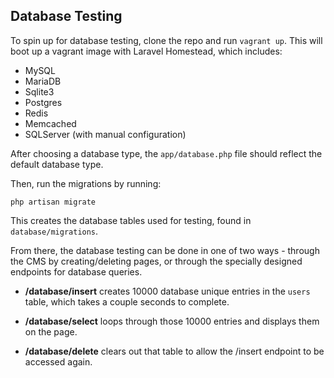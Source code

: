 ## Database Testing

To spin up for database testing, clone the repo and run `vagrant up`. This will 
boot up a vagrant image with Laravel Homestead, which includes:

- MySQL
- MariaDB
- Sqlite3
- Postgres
- Redis
- Memcached
- SQLServer (with manual configuration)

After choosing a database type, the `app/database.php` file should reflect the 
default database type. 

Then, run the migrations by running:

```
php artisan migrate
```

This creates the database tables used for testing, found in 
`database/migrations`.

From there, the database testing can be done in one of two ways - through the
CMS by creating/deleting pages, or through the specially designed endpoints for 
database queries.

- **/database/insert** creates 10000 database unique entries in the `users` 
table, which takes a couple seconds to complete.

- **/database/select** loops through those 10000 entries and displays them on 
the page.

- **/database/delete** clears out that table to allow the /insert endpoint to 
be accessed again.